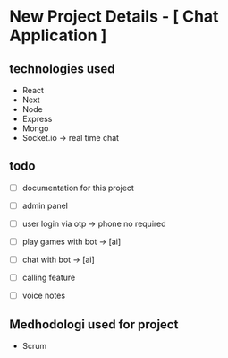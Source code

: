 # New Project Details - [ Chat Application ]

## technologies used
- React
- Next
- Node
- Express
- Mongo
- Socket.io -> real time chat

## todo
- [ ] documentation for this project
- [ ] admin panel
- [ ] user login via otp -> phone no required
- [ ] play games with bot -> [ai]
- [ ] chat with bot -> [ai]
- [ ] calling feature
- [ ] voice notes


## Medhodologi used for project
- Scrum 
